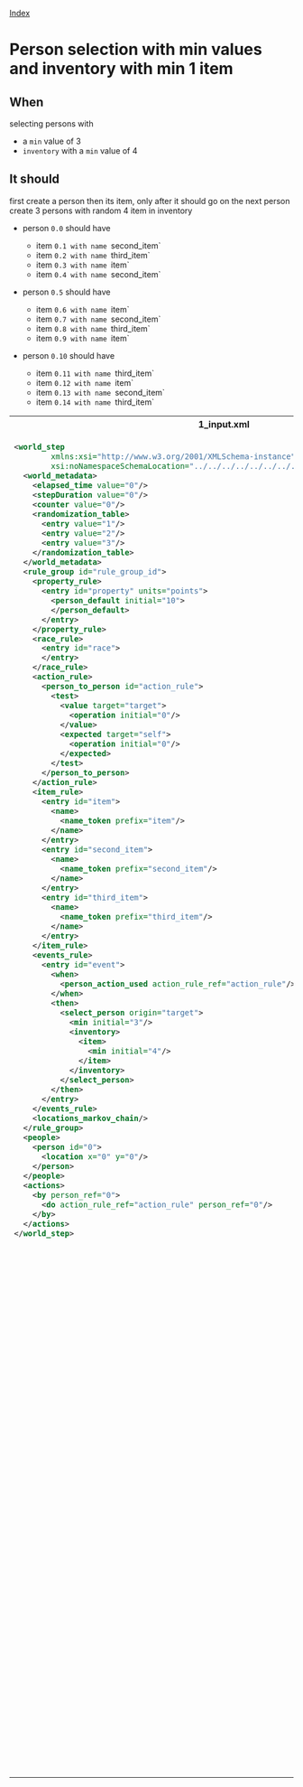[Index](./index.md)
# Person selection with min values and inventory with min 1 item
## When

selecting persons with
  - a `min` value of 3
  - `inventory` with a `min` value of 4

## It should
first create a person then its item, only after it should go on the next person
create 3 persons with random 4 item in inventory
  - person `0.0` should have
    - item `0.1 with name `second_item`
    - item `0.2 with name `third_item`
    - item `0.3 with name `item`
    - item `0.4 with name `second_item`

  - person `0.5` should have
    - item `0.6 with name `item`
    - item `0.7 with name `second_item`
    - item `0.8 with name `third_item`
    - item `0.9 with name `item`

  - person `0.10` should have
    - item `0.11 with name `third_item`
    - item `0.12 with name `item`
    - item `0.13 with name `second_item`
    - item `0.14 with name `third_item`
<table>
<tr>
<th>1_input.xml</th>
<th>2_expected.xml</th>
</tr>
<tr>
<td style="vertical-align:top">
  
```xml
<world_step
        xmlns:xsi="http://www.w3.org/2001/XMLSchema-instance"
        xsi:noNamespaceSchemaLocation="../../../../../../../../../../../../world_step.xsd">
  <world_metadata>
    <elapsed_time value="0"/>
    <stepDuration value="0"/>
    <counter value="0"/>
    <randomization_table>
      <entry value="1"/>
      <entry value="2"/>
      <entry value="3"/>
    </randomization_table>
  </world_metadata>
  <rule_group id="rule_group_id">
    <property_rule>
      <entry id="property" units="points">
        <person_default initial="10">
        </person_default>
      </entry>
    </property_rule>
    <race_rule>
      <entry id="race">
      </entry>
    </race_rule>
    <action_rule>
      <person_to_person id="action_rule">
        <test>
          <value target="target">
            <operation initial="0"/>
          </value>
          <expected target="self">
            <operation initial="0"/>
          </expected>
        </test>
      </person_to_person>
    </action_rule>
    <item_rule>
      <entry id="item">
        <name>
          <name_token prefix="item"/>
        </name>
      </entry>
      <entry id="second_item">
        <name>
          <name_token prefix="second_item"/>
        </name>
      </entry>
      <entry id="third_item">
        <name>
          <name_token prefix="third_item"/>
        </name>
      </entry>
    </item_rule>
    <events_rule>
      <entry id="event">
        <when>
          <person_action_used action_rule_ref="action_rule"/>
        </when>
        <then>
          <select_person origin="target">
            <min initial="3"/>
            <inventory>
              <item>
                <min initial="4"/>
              </item>
            </inventory>
          </select_person>
        </then>
      </entry>
    </events_rule>
    <locations_markov_chain/>
  </rule_group>
  <people>
    <person id="0">
      <location x="0" y="0"/>
    </person>
  </people>
  <actions>
    <by person_ref="0">
      <do action_rule_ref="action_rule" person_ref="0"/>
    </by>
  </actions>
</world_step>
```
  
</td>
<td style="vertical-align:top">

```xml
<world_step xmlns:xsi="http://www.w3.org/2001/XMLSchema-instance"
            xsi:noNamespaceSchemaLocation="../../../../../../../../../../../../world_step.xsd">
  <world_metadata>
    <elapsed_time value="0"/>
    <stepDuration value="0"/>
    <counter value="15"/>
    <randomization_table>
      <entry value="2"/>
      <entry value="3"/>
      <entry value="1"/>
    </randomization_table>
  </world_metadata>
  <rule_group id="rule_group_id">
    <property_rule>
      <entry id="property" units="points">
        <person_default initial="10"/>
      </entry>
    </property_rule>
    <race_rule>
      <entry id="race">
      </entry>
    </race_rule>
    <action_rule>
      <person_to_person id="action_rule">
        <test>
          <value target="target">
            <operation initial="0"/>
          </value>
          <expected target="self">
            <operation initial="0"/>
          </expected>
        </test>
      </person_to_person>
    </action_rule>
    <item_rule>
      <entry id="item">
        <name>
          <name_token prefix="item"/>
        </name>
      </entry>
      <entry id="second_item">
        <name>
          <name_token prefix="second_item"/>
        </name>
      </entry>
      <entry id="third_item">
        <name>
          <name_token prefix="third_item"/>
        </name>
      </entry>
    </item_rule>
    <events_rule>
      <entry id="event">
        <when>
          <person_action_used action_rule_ref="action_rule"/>
        </when>
        <then>
          <select_person origin="target">
            <min initial="3"/>
            <inventory>
              <item>
                <min initial="4"/>
              </item>
            </inventory>
          </select_person>
        </then>
      </entry>
    </events_rule>
    <locations_markov_chain/>
  </rule_group>
  <people>
    <person id="0">
      <location x="0" y="0"/>
      <classifications/>
    </person>
    <person id="0.0">
      <race race_rule_ref="race"/>
      <location x="0" y="0"/>
      <properties/>
      <inventory>
        <item id="0.1" name="second_item">
          <properties/>
        </item>
        <item id="0.2" name="third_item">
          <properties/>
        </item>
        <item id="0.3" name="item">
          <properties/>
        </item>
        <item id="0.4" name="second_item">
          <properties/>
        </item>
      </inventory>
      <classifications/>
    </person>
    <person id="0.5">
      <race race_rule_ref="race"/>
      <location x="0" y="0"/>
      <properties/>
      <inventory>
        <item id="0.6" name="item">
          <properties/>
        </item>
        <item id="0.7" name="second_item">
          <properties/>
        </item>
        <item id="0.8" name="third_item">
          <properties/>
        </item>
        <item id="0.9" name="item">
          <properties/>
        </item>
      </inventory>
      <classifications/>
    </person>
    <person id="0.10">
      <race race_rule_ref="race"/>
      <location x="0" y="0"/>
      <properties/>
      <inventory>
        <item id="0.11" name="third_item">
          <properties/>
        </item>
        <item id="0.12" name="item">
          <properties/>
        </item>
        <item id="0.13" name="second_item">
          <properties/>
        </item>
        <item id="0.14" name="third_item">
          <properties/>
        </item>
      </inventory>
      <classifications/>
    </person>
  </people>
  <actions/>
</world_step>
```

</td>
</tr>
</table>
